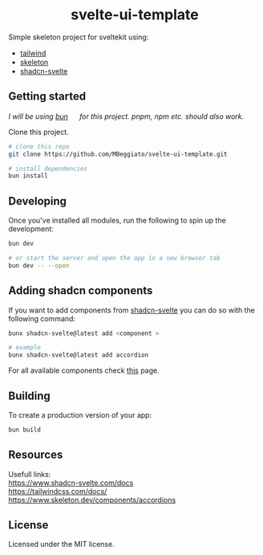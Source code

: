 <p align="center">
 <h1 align="center">
  svelte-ui-template
 </h1>
</p>

Simple skeleton project for sveltekit using:<br>
- [tailwind](https://tailwindcss.com) <img height="15" src="https://user-images.githubusercontent.com/25181517/202896760-337261ed-ee92-4979-84c4-d4b829c7355d.png">
- [skeleton](https://github.com/skeletonlabs/skeleton) <img height="15" src="https://avatars.githubusercontent.com/u/118298875?s=48&v=4">
- [shadcn-svelte](https://github.com/huntabyte/shadcn-svelte) <img height="15" src="https://raw.githubusercontent.com/huntabyte/shadcn-svelte/main/apps/www/static/android-chrome-192x192.png">

## Getting started
<i>I will be using [bun](https://bun.sh) <img height="15" src="https://github.com/marwin1991/profile-technology-icons/assets/136815194/7e9599e9-0570-4bb6-b17f-676ed589912f"> for this project. pnpm, npm etc. should also work.</i>

Clone this project.
```bash
# clone this repo
git clone https://github.com/MBeggiato/svelte-ui-template.git

# install dependencies
bun install
```

## Developing

Once you've installed all modules, run the following to spin up the development:

```bash
bun dev

# or start the server and open the app in a new browser tab
bun dev -- --open
```

## Adding shadcn components
If you want to add components from [shadcn-svelte](https://github.com/huntabyte/shadcn-svelte) you can do so with the following command:

```bash
bunx shadcn-svelte@latest add <component >

# example
bunx shadcn-svelte@latest add accordion
```

For all available components check [this](https://www.shadcn-svelte.com/docs/components/) page.

## Building

To create a production version of your app:

```bash
bun build
```

## Resources
Usefull links: <br>
https://www.shadcn-svelte.com/docs<br>
https://tailwindcss.com/docs/<br>
https://www.skeleton.dev/components/accordions<br>

## License
Licensed under the MIT license.